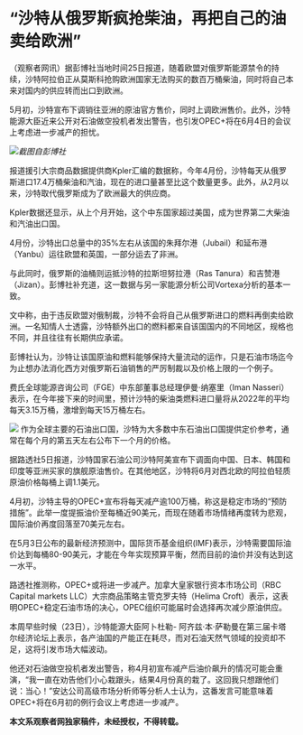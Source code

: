 # “沙特从俄罗斯疯抢柴油，再把自己的油卖给欧洲”

（观察者网讯）据彭博社当地时间25日报道，随着欧盟对俄罗斯能源禁令的持续，沙特阿拉伯正从莫斯科抢购欧洲国家无法购买的数百万桶柴油，同时将自己本来对国内的供应转而出口到欧洲。

5月初，沙特宣布下调销往亚洲的原油官方售价，同时上调欧洲售价。此外，沙特能源大臣近来公开对石油做空投机者发出警告，也引发OPEC+将在6月4日的会议上考虑进一步减产的担忧。

![](https://inews.gtimg.com/newsapp_bt/0/15800627428/1000)_截图自彭博社_

报道援引大宗商品数据提供商Kpler汇编的数据称，今年4月份，沙特每天从俄罗斯进口17.4万桶柴油和汽油，现在的进口量甚至比这个数量更多。此外，从2月以来，沙特取代俄罗斯成为了欧洲最大的供应商。

Kpler数据还显示，从上个月开始，这个中东国家超过美国，成为世界第二大柴油和汽油出口国。

4月份，沙特出口总量中的35%左右从该国的朱拜尔港（Jubail）和延布港（Yanbu）运往欧盟和英国，一部分运去了非洲。

与此同时，俄罗斯的油桶则运抵沙特的拉斯坦努拉港（Ras
Tanura）和吉赞港（Jizan）。彭博社补充道，这一数据与另一家能源分析公司Vortexa分析的基本一致。

文中称，由于违反欧盟对俄制裁，沙特不会将自己从俄罗斯进口的燃料再倒卖给欧洲。一名知情人士透露，沙特额外出口的燃料都来自该国国内的不同地区，规格也不同，并且往往有长期供应承诺。

彭博社认为，沙特让该国原油和燃料能够保持大量流动的运作，只是石油市场迄今为止想办法消化西方对俄罗斯石油销售的严厉制裁以及价格上限的一个例子。

费氏全球能源咨询公司（FGE）中东部董事总经理伊曼·纳塞里（Iman
Nasseri）表示，在今年接下来的时间里，预计沙特的柴油类燃料进口量将从2022年的平均每天3.15万桶，激增到每天15万桶左右。

![](https://inews.gtimg.com/newsapp_bt/0/15800627429/1000)
作为全球主要的石油出口国，沙特为大多数中东石油出口国提供定价参考，通常在每个月的第五天左右公布下一个月的价格。

据路透社5日报道，沙特国家石油公司沙特阿美宣布下调面向中国、日本、韩国和印度等亚洲买家的旗舰原油售价。在其他地区，沙特将6月对西北欧的阿拉伯轻质原油价格每桶上调1.1美元。

4月初，沙特主导的OPEC+宣布将每天减产逾100万桶，称这是稳定市场的“预防措施”。此举一度提振油价至每桶近90美元，而现在随着市场情绪再度转为悲观，国际油价再度回落至70美元左右。

在5月3日公布的最新经济预测中，国际货币基金组织(IMF)表示，沙特需要国际油价达到每桶80-90美元，才能在今年实现预算平衡，然而目前的油价并没有达到这一水平。

路透社推测称，OPEC+或将进一步减产。加拿大皇家银行资本市场公司（RBC Capital markets LLC）大宗商品策略主管克罗夫特（Helima
Croft）表示，这表明OPEC+稳定石油市场的决心，OPEC组织可能届时会选择再次减少原油供应。

本周早些时候（23日），沙特能源大臣阿卜杜勒-
阿齐兹·本·萨勒曼在第三届卡塔尔经济论坛上表示，各产油国的产能正在耗尽，而对石油天然气领域的投资却不足，这将引发市场大幅波动。

他还对石油做空投机者发出警告，称4月初宣布减产后油价飙升的情况可能会重演，“我一直在劝告他们小心栽跟头，结果4月份真的栽了。这回我只想跟他们说：当心！”安达公司高级市场分析师等分析人士认为，这番发言可能意味着OPEC+将在6月初的例行会议上考虑进一步减产。

**本文系观察者网独家稿件，未经授权，不得转载。**

